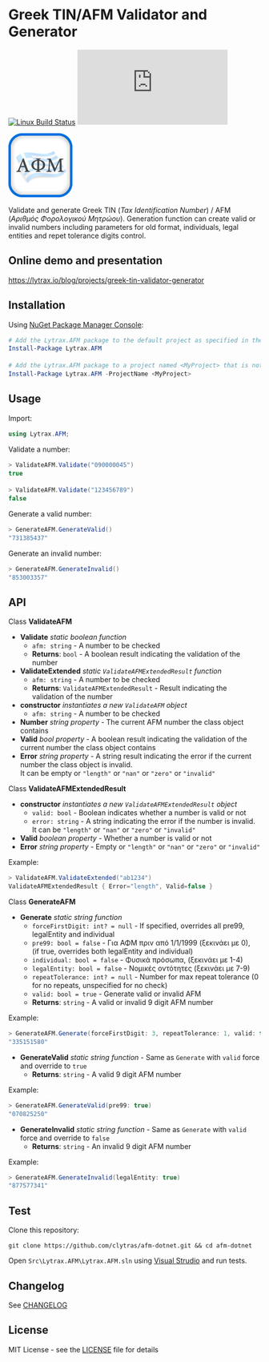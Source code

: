 # Greek TIN/AFM Validator and Generator

[![Linux Build Status](https://img.shields.io/travis/clytras/afm-dotnet.svg?style=flat)](https://travis-ci.org/clytras/afm-dotnet?branch=master) [![Nuget](https://img.shields.io/nuget/v/Lytrax.AFM)](https://www.nuget.org/packages/Lytrax.AFM/)

![Logo](https://github.com/clytras/afm-dotnet/raw/master/Resources/LytraxAFM_icon.png)

Validate and generate Greek TIN (*Tax Identification Number*) / AFM (*Αριθμός Φορολογικού Μητρώου*). Generation function can create valid or invalid numbers including parameters for old format, individuals, legal entities and repet tolerance digits control.

## Online demo and presentation

https://lytrax.io/blog/projects/greek-tin-validator-generator

## Installation

Using [NuGet Package Manager Console](https://docs.microsoft.com/en-us/nuget/consume-packages/install-use-packages-powershell):

```powershell
# Add the Lytrax.AFM package to the default project as specified in the console's project selector
Install-Package Lytrax.AFM

# Add the Lytrax.AFM package to a project named <MyProject> that is not the default
Install-Package Lytrax.AFM -ProjectName <MyProject>
```

## Usage

Import:

```cs
using Lytrax.AFM;
```

Validate a number:

```cs
> ValidateAFM.Validate("090000045")
true

> ValidateAFM.Validate("123456789")
false
```

Generate a valid number:

```cs
> GenerateAFM.GenerateValid()
"731385437"
```

Generate an invalid number:

```cs
> GenerateAFM.GenerateInvalid()
"853003357"
```

## API

Class **ValidateAFM**
* **Validate** *static boolean function*
  * `afm: string` - A number to be checked
  * **Returns**: `bool` - A boolean result indicating the validation of the number
* **ValidateExtended** *static `ValidateAFMExtendedResult` function*
  * `afm: string` - A number to be checked
  * **Returns**: `ValidateAFMExtendedResult` - Result indicating the validation of the number
* **constructor** *instantiates a new `ValidateAFM` object*
  * `afm: string` - A number to be checked
* **Number** *string property* - The current AFM number the class object contains
* **Valid** *bool property* - A boolean result indicating the validation of the current number the class object contains
* **Error** *string property* - A string result indicating the error if the current number the class object is invalid.<br/>
It can be empty or `"length"` or `"nan"` or `"zero"` or `"invalid"`


Class **ValidateAFMExtendedResult**
* **constructor** *instantiates a new `ValidateAFMExtendedResult` object*
  * `valid: bool` - Boolean indicates whether a number is valid or not
  * `error: string` - A string indicating the error if the number is invalid.<br/>
  It can be `"length"` or `"nan"` or `"zero"` or `"invalid"`
* **Valid** *boolean property* - Whether a number is valid or not
* **Error** *string property* - Empty or `"length"` or `"nan"` or `"zero"` or `"invalid"`

Example:
```cs
> ValidateAFM.ValidateExtended("ab1234")
ValidateAFMExtendedResult { Error="length", Valid=false }
```

Class **GenerateAFM**
* **Generate** *static string function*
  * `forceFirstDigit: int? = null` - If specified, overrides all pre99, legalEntity and individual
  * `pre99: bool = false` - Για ΑΦΜ πριν από 1/1/1999 (ξεκινάει με 0),<br/>
  (if true, overrides both legalEntity and individual)
  * `individual: bool = false` - Φυσικά πρόσωπα, (ξεκινάει με 1-4)
  * `legalEntity: bool = false` - Νομικές οντότητες (ξεκινάει με 7-9)
  * `repeatTolerance: int? = null` - Number for max repeat tolerance (0 for no repeats, unspecified for no check)
  * `valid: bool = true` - Generate valid or invalid AFM
  * **Returns**: `string` - A valid or invalid 9 digit AFM number

Example:
```cs
> GenerateAFM.Generate(forceFirstDigit: 3, repeatTolerance: 1, valid: true)
"335151580"
```

* **GenerateValid** *static string function* - Same as `Generate` with `valid` force and override to `true`
  * **Returns**: `string` - A valid 9 digit AFM number

Example:
```cs
> GenerateAFM.GenerateValid(pre99: true)
"070825250"
```

* **GenerateInvalid** *static string function* - Same as `Generate` with `valid` force and override to `false`
  * **Returns**: `string` - An invalid 9 digit AFM number

Example:
```cs
> GenerateAFM.GenerateInvalid(legalEntity: true)
"877577341"
```

## Test

Clone this repository:

```
git clone https://github.com/clytras/afm-dotnet.git && cd afm-dotnet
```

Open `Src\Lytrax.AFM\Lytrax.AFM.sln` using [Visual Strudio](https://visualstudio.microsoft.com/vs/community/) and run tests.

## Changelog

See [CHANGELOG](https://github.com/clytras/afm-dotnet/blob/master/CHANGELOG.md)

## License

MIT License - see the [LICENSE](https://github.com/clytras/afm-dotnet/blob/master/LICENSE) file for details
